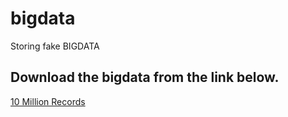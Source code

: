 # bigdata
Storing fake BIGDATA

## Download the bigdata from the link below.   

[10 Million Records](https://drive.google.com/file/d/1nv7beFC3EvkHy2S3DDZIRU9oBwMiwVbZ/view?usp=sharing)


